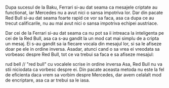 Dupa sucesul de la Baku, Ferrari si-au dat seama ca mesajele criptate au functionat, iar Mercedes nu a avut nici o sansa impotriva lor. Dar din pacate Red Bull si-au dat seama foarte rapid ce vor sa faca, asa ca dupa ce au trecut calificarile, nu au mai avut nici o sansa impotriva echipei austriace.

Dar cei de la Ferrari si-au dat seama ca nu pot sa ii intreaca la inteligenta pe cei de la Red Bull, asa ca s-au gandit la un mod cat mai simplu de a cripta un mesaj. Ei s-au gandit sa ia fiecare vocala din mesajul lor, si sa le afiseze doar pe ele in ordine inversa. Asadar, atunci cand o sa vrea ei vreodata sa vorbeasc despre Red Bull, tot ce va trebui sa faca e sa afiseze mesajul:

rud bell    // "red bull" cu vocalele scrise in ordine inversa
Asa, Red Bull nu va stii niciodata ca vorbesc despre ei. Din pacate aceasta metoda nu este la fel de eficienta daca vrem sa vorbim despre Mercedes, dar avem celalalt mod de encriptare, asa ca ar trebui sa le iasa.
